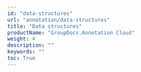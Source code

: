 ```yaml
---
id: "data-structures"
url: "annotation/data-structures"
title: "Data structures"
productName: "GroupDocs.Annotation Cloud"
weight: 4
description: ""
keywords: ""
toc: True
---
```

